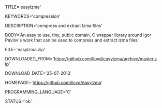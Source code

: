 
TITLE='easylzma'

KEYWORDS='compression'

DESCRIPTION='compress and extract lzma files'

BODY='An easy to use, tiny, public domain, C wrapper library around Igor Pavlov's work that can be used to compress and extract lzma files.'

FILE='easylzma.zip'

DOWNLOADED_FROM='https://github.com/lloyd/easylzma/archive/master.zip'

DOWNLOAD_DATE='25-07-2013'

HOMEPAGE='https://github.com/lloyd/easylzma'

PROGRAMMING_LANGUAGE='C'

STATUS='ok.'